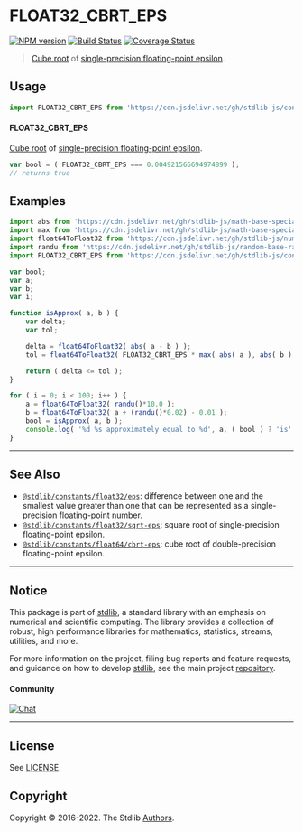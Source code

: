 <!--

@license Apache-2.0

Copyright (c) 2018 The Stdlib Authors.

Licensed under the Apache License, Version 2.0 (the "License");
you may not use this file except in compliance with the License.
You may obtain a copy of the License at

   http://www.apache.org/licenses/LICENSE-2.0

Unless required by applicable law or agreed to in writing, software
distributed under the License is distributed on an "AS IS" BASIS,
WITHOUT WARRANTIES OR CONDITIONS OF ANY KIND, either express or implied.
See the License for the specific language governing permissions and
limitations under the License.

-->

# FLOAT32_CBRT_EPS

[![NPM version][npm-image]][npm-url] [![Build Status][test-image]][test-url] [![Coverage Status][coverage-image]][coverage-url] <!-- [![dependencies][dependencies-image]][dependencies-url] -->

> [Cube root][@stdlib/math/base/special/cbrt] of [single-precision floating-point epsilon][@stdlib/constants/float32/eps].



<section class="usage">

## Usage

```javascript
import FLOAT32_CBRT_EPS from 'https://cdn.jsdelivr.net/gh/stdlib-js/constants-float32-cbrt-eps@deno/mod.js';
```

#### FLOAT32_CBRT_EPS

[Cube root][@stdlib/math/base/special/cbrt] of [single-precision floating-point epsilon][@stdlib/constants/float32/eps].

```javascript
var bool = ( FLOAT32_CBRT_EPS === 0.004921566694974899 );
// returns true
```

</section>

<!-- /.usage -->

<section class="examples">

## Examples

<!-- eslint no-undef: "error" -->

```javascript
import abs from 'https://cdn.jsdelivr.net/gh/stdlib-js/math-base-special-abs@deno/mod.js';
import max from 'https://cdn.jsdelivr.net/gh/stdlib-js/math-base-special-max@deno/mod.js';
import float64ToFloat32 from 'https://cdn.jsdelivr.net/gh/stdlib-js/number-float64-base-to-float32@deno/mod.js';
import randu from 'https://cdn.jsdelivr.net/gh/stdlib-js/random-base-randu@deno/mod.js';
import FLOAT32_CBRT_EPS from 'https://cdn.jsdelivr.net/gh/stdlib-js/constants-float32-cbrt-eps@deno/mod.js';

var bool;
var a;
var b;
var i;

function isApprox( a, b ) {
    var delta;
    var tol;

    delta = float64ToFloat32( abs( a - b ) );
    tol = float64ToFloat32( FLOAT32_CBRT_EPS * max( abs( a ), abs( b ) ) );

    return ( delta <= tol );
}

for ( i = 0; i < 100; i++ ) {
    a = float64ToFloat32( randu()*10.0 );
    b = float64ToFloat32( a + (randu()*0.02) - 0.01 );
    bool = isApprox( a, b );
    console.log( '%d %s approximately equal to %d', a, ( bool ) ? 'is' : 'is not', b );
}
```

</section>

<!-- /.examples -->

<!-- C interface documentation. -->



<!-- Section for related `stdlib` packages. Do not manually edit this section, as it is automatically populated. -->

<section class="related">

* * *

## See Also

-   <span class="package-name">[`@stdlib/constants/float32/eps`][@stdlib/constants/float32/eps]</span><span class="delimiter">: </span><span class="description">difference between one and the smallest value greater than one that can be represented as a single-precision floating-point number.</span>
-   <span class="package-name">[`@stdlib/constants/float32/sqrt-eps`][@stdlib/constants/float32/sqrt-eps]</span><span class="delimiter">: </span><span class="description">square root of single-precision floating-point epsilon.</span>
-   <span class="package-name">[`@stdlib/constants/float64/cbrt-eps`][@stdlib/constants/float64/cbrt-eps]</span><span class="delimiter">: </span><span class="description">cube root of double-precision floating-point epsilon.</span>

</section>

<!-- /.related -->

<!-- Section for all links. Make sure to keep an empty line after the `section` element and another before the `/section` close. -->


<section class="main-repo" >

* * *

## Notice

This package is part of [stdlib][stdlib], a standard library with an emphasis on numerical and scientific computing. The library provides a collection of robust, high performance libraries for mathematics, statistics, streams, utilities, and more.

For more information on the project, filing bug reports and feature requests, and guidance on how to develop [stdlib][stdlib], see the main project [repository][stdlib].

#### Community

[![Chat][chat-image]][chat-url]

---

## License

See [LICENSE][stdlib-license].


## Copyright

Copyright &copy; 2016-2022. The Stdlib [Authors][stdlib-authors].

</section>

<!-- /.stdlib -->

<!-- Section for all links. Make sure to keep an empty line after the `section` element and another before the `/section` close. -->

<section class="links">

[npm-image]: http://img.shields.io/npm/v/@stdlib/constants-float32-cbrt-eps.svg
[npm-url]: https://npmjs.org/package/@stdlib/constants-float32-cbrt-eps

[test-image]: https://github.com/stdlib-js/constants-float32-cbrt-eps/actions/workflows/test.yml/badge.svg?branch=v0.0.7
[test-url]: https://github.com/stdlib-js/constants-float32-cbrt-eps/actions/workflows/test.yml?query=branch:v0.0.7

[coverage-image]: https://img.shields.io/codecov/c/github/stdlib-js/constants-float32-cbrt-eps/main.svg
[coverage-url]: https://codecov.io/github/stdlib-js/constants-float32-cbrt-eps?branch=main

<!--

[dependencies-image]: https://img.shields.io/david/stdlib-js/constants-float32-cbrt-eps.svg
[dependencies-url]: https://david-dm.org/stdlib-js/constants-float32-cbrt-eps/main

-->

[chat-image]: https://img.shields.io/gitter/room/stdlib-js/stdlib.svg
[chat-url]: https://gitter.im/stdlib-js/stdlib/

[stdlib]: https://github.com/stdlib-js/stdlib

[stdlib-authors]: https://github.com/stdlib-js/stdlib/graphs/contributors

[umd]: https://github.com/umdjs/umd
[es-module]: https://developer.mozilla.org/en-US/docs/Web/JavaScript/Guide/Modules

[deno-url]: https://github.com/stdlib-js/constants-float32-cbrt-eps/tree/deno
[umd-url]: https://github.com/stdlib-js/constants-float32-cbrt-eps/tree/umd
[esm-url]: https://github.com/stdlib-js/constants-float32-cbrt-eps/tree/esm
[branches-url]: https://github.com/stdlib-js/constants-float32-cbrt-eps/blob/main/branches.md

[stdlib-license]: https://raw.githubusercontent.com/stdlib-js/constants-float32-cbrt-eps/main/LICENSE

[@stdlib/math/base/special/cbrt]: https://github.com/stdlib-js/math-base-special-cbrt/tree/deno

<!-- <related-links> -->

[@stdlib/constants/float32/eps]: https://github.com/stdlib-js/constants-float32-eps/tree/deno

[@stdlib/constants/float32/sqrt-eps]: https://github.com/stdlib-js/constants-float32-sqrt-eps/tree/deno

[@stdlib/constants/float64/cbrt-eps]: https://github.com/stdlib-js/constants-float64-cbrt-eps/tree/deno

<!-- </related-links> -->

</section>

<!-- /.links -->
